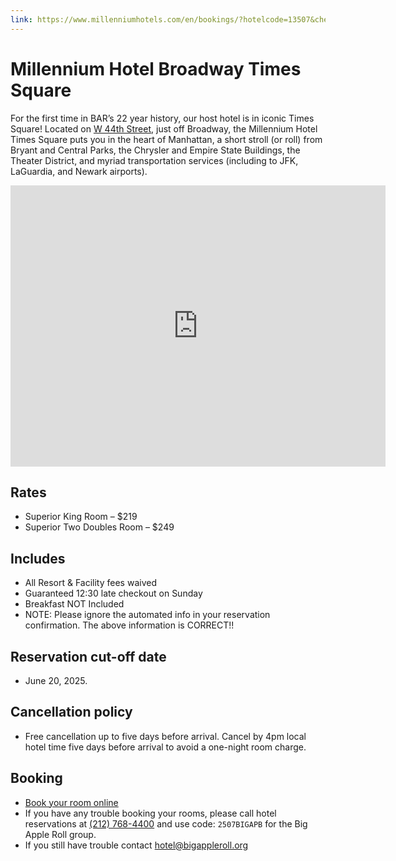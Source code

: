 ```yaml
---
link: https://www.millenniumhotels.com/en/bookings/?hotelcode=13507&checkin=2025-07-29&groupcode=2507BIGAPB&fbclid=IwZXh0bgNhZW0CMTEAAR7ZHoZWHwXr82Ik9zxOGqQogzlTWZHfb2TXcCaeeg0nAHLh6zQKEIg5bn1Vxg_aem_FdQ8XuS7qj4gvukXG9zfSA&viewrates=rooms
---
```


# Millennium Hotel Broadway Times Square

For the first time in BAR’s 22 year history, our host hotel is in iconic Times Square! Located on [W 44th Street](https://maps.app.goo.gl/Jycx8FCa2tkR1gJ19), just off Broadway, the Millennium Hotel Times Square puts you in the heart of Manhattan, a short stroll (or roll) from Bryant and Central Parks, the Chrysler and Empire State Buildings, the Theater District, and myriad transportation services (including to JFK, LaGuardia, and Newark airports).

<iframe class="hotel-map" src="https://www.google.com/maps/embed?pb=!1m18!1m12!1m3!1d3022.2196170074035!2d-73.98724042401831!3d40.75719417138687!2m3!1f0!2f0!3f0!3m2!1i1024!2i768!4f13.1!3m3!1m2!1s0x89c258550c123567%3A0x11a781ccd53553e2!2sMillennium%20Hotel%20Broadway%20Times%20Square!5e0!3m2!1sen!2sus!4v1747506701062!5m2!1sen!2sus" width="600" height="450" style="border:0;" allowfullscreen="" loading="lazy" referrerpolicy="no-referrer-when-downgrade"></iframe>

<div class="hotel-grid">
<div>

## Rates

- Superior King Room – $219
- Superior Two Doubles Room – $249

## Includes

- All Resort & Facility fees waived
- Guaranteed 12:30 late checkout on Sunday
- Breakfast NOT Included
- NOTE: Please ignore the automated info in your reservation confirmation. The above information is CORRECT!!

## Reservation cut-off date

- June 20, 2025.

</div>
<div>

## Cancellation policy

- Free cancellation up to five days before arrival. Cancel by 4pm local hotel time five days before arrival to avoid a one-night room charge.

## Booking

- [Book your room online](https://www.millenniumhotels.com/en/bookings/?hotelcode=13507&checkin=2025-07-29&groupcode=2507BIGAPB&viewrates=rooms)
- If you have any trouble booking your rooms, please call hotel reservations at [(212) 768-4400](tel:2127684400) and use code: `2507BIGAPB` for the Big Apple Roll group.
- If you still have trouble contact <hotel@bigappleroll.org>

</div>
</div>
